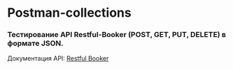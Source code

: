 # Postman-collections

###   <h3 align="left">Тестирование API Restful-Booker (POST, GET, PUT, DELETE) в формате JSON. 
Документация API: <a href="http://restful-booker.herokuapp.com/apidoc/index.html#api-Auth">Restful Booker</a></h3>
